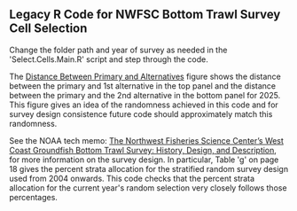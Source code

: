 ## Legacy R Code for NWFSC Bottom Trawl Survey Cell Selection

Change the folder path and year of survey as needed in the 'Select.Cells.Main.R' script and step through the code.


The [Distance Between Primary and Alternatives](https://github.com/John-R-Wallace-NOAA/NWFSC_Bottom_Trawl_Survey_Cell_Selection/blob/main/Distance%20Between%20Primary%20and%20Alternatives.png) figure shows the distance between the primary and 1st alternative in the top panel and the distance between the primary and the 2nd alternative in the bottom panel for 2025. This figure gives an idea of the randomness achieved in this code and for survey design consistence future code should approximately match this randomness.

See the NOAA tech memo: [The Northwest Fisheries Science Center’s West Coast Groundfish Bottom Trawl Survey: History, Design, and Description](https://www.webapps.nwfsc.noaa.gov/assets/25/8655_02272017_093722_TechMemo136.pdf), for more information on the survey design. In particular, Table 'g' on page 18 gives the percent strata allocation for the stratified random survey design used from 2004 onwards. This code checks that the percent strata allocation for the current year's random selection very closely follows those percentages.  
